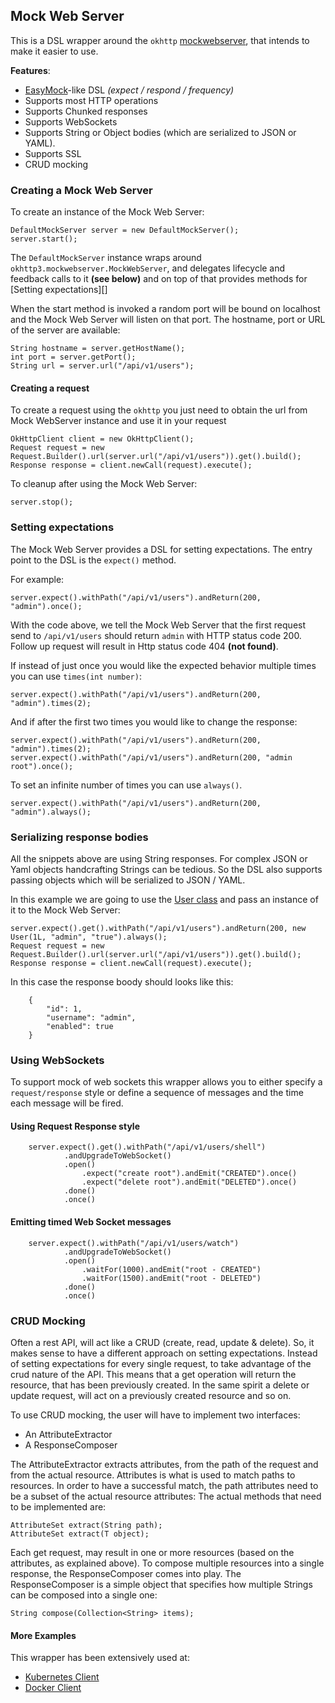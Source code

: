 Mock Web Server
---------------

This is a DSL wrapper around the ``okhttp`` [mockwebserver](https://github.com/square/okhttp/tree/master/mockwebserver), that intends to make it easier to use.

**Features**:

- [EasyMock](http://easymock.org)-like DSL *(expect / respond / frequency)*
- Supports most HTTP operations
- Supports Chunked responses
- Supports WebSockets
- Supports String or Object bodies (which are serialized to JSON or YAML).
- Supports SSL
- CRUD mocking

### Creating a Mock Web Server

To create an instance of the Mock Web Server:

    DefaultMockServer server = new DefaultMockServer();
    server.start();

The ``DefaultMockServer`` instance wraps around ``okhttp3.mockwebserver.MockWebServer``, and delegates lifecycle and feedback calls to it **(see below)** and on top of that provides methods for [Setting expectations][]

When the start method is invoked a random port will be bound on localhost and the Mock Web Server will listen on that port. The hostname, port or URL of the server are available:

    String hostname = server.getHostName();
    int port = server.getPort();
    String url = server.url("/api/v1/users");

#### Creating a request

To create a request using the ``okhttp`` you just need to obtain the url from Mock WebServer instance and use it in your request

    OkHttpClient client = new OkHttpClient();
    Request request = new Request.Builder().url(server.url("/api/v1/users")).get().build();
    Response response = client.newCall(request).execute();

To cleanup after using the Mock Web Server:

    server.stop();

### Setting expectations ###

The Mock Web Server provides a DSL for setting expectations. The entry point to the DSL is the ``expect()`` method.

For example:

    server.expect().withPath("/api/v1/users").andReturn(200, "admin").once();

With the code above, we tell the Mock Web Server that the first request send to ``/api/v1/users`` should return ``admin`` with HTTP status code 200.
Follow up request will result in Http status code 404 **(not found)**.

If instead of just once you would like the expected behavior multiple times you can use ``times(int number)``:

    server.expect().withPath("/api/v1/users").andReturn(200, "admin").times(2);

And if after the first two times you would like to change the response:

    server.expect().withPath("/api/v1/users").andReturn(200, "admin").times(2);
    server.expect().withPath("/api/v1/users").andReturn(200, "admin root").once();

To set an infinite number of times you can use ``always()``.

    server.expect().withPath("/api/v1/users").andReturn(200, "admin").always();


### Serializing response bodies ###

All the snippets above are using String responses. For complex JSON or Yaml objects handcrafting Strings can be tedious. So the DSL also supports passing objects which will be serialized to JSON / YAML.

In this example we are going to use the [User class](src/test/groovy/io/fabric8/mockwebserver/User.groovy) and pass an instance of it to the Mock Web Server:

    server.expect().get().withPath("/api/v1/users").andReturn(200, new User(1L, "admin", "true").always();
    Request request = new Request.Builder().url(server.url("/api/v1/users")).get().build();
    Response response = client.newCall(request).execute();

In this case the response boody should looks like this:

        {
            "id": 1,
            "username": "admin",
            "enabled": true
        }

### Using WebSockets ###

To support mock of web sockets this wrapper allows you to either specify a ``request/response`` style or define a sequence of messages and the time each message will be fired.

#### Using Request Response style ####

        server.expect().get().withPath("/api/v1/users/shell")
                .andUpgradeToWebSocket()
                .open()
                    .expect("create root").andEmit("CREATED").once()
                    .expect("delete root").andEmit("DELETED").once()
                .done()
                .once()

#### Emitting timed Web Socket messages ####

        server.expect().withPath("/api/v1/users/watch")
                .andUpgradeToWebSocket()
                .open()
                    .waitFor(1000).andEmit("root - CREATED")
                    .waitFor(1500).andEmit("root - DELETED")
                .done()
                .once()

### CRUD Mocking ###

Often a rest API, will act like a CRUD (create, read, update & delete). So, it makes sense to have a different approach on setting expectations. 
Instead of setting expectations for every single request, to take advantage of the crud nature of the API. This means that a get operation will return the resource, that has been previously created.
In the same spirit a delete or update request, will act on a previously created resource and so on.

To use CRUD mocking, the user will have to implement two interfaces:

- An AttributeExtractor
- A ResponseComposer

The AttributeExtractor extracts attributes, from the path of the request and from the actual resource. Attributes is what is used to match paths to resources.
In order to have a successful match, the path attributes need to be a subset of the actual resource attributes:
The actual methods that need to be implemented are:

    AttributeSet extract(String path);
    AttributeSet extract(T object);


Each get request, may result in one or more resources (based on the attributes, as explained above). To compose multiple resources into a single response, the ResponseComposer comes into play.
The ResponseComposer is a simple object that specifies how multiple Strings can be composed into a single one:

    String compose(Collection<String> items);


#### More Examples ####

This wrapper has been extensively used at:

- [Kubernetes Client](https://github.com/fabric8io/kubernetes-client)
- [Docker Client](https://github.com/fabric8io/docker-client)
